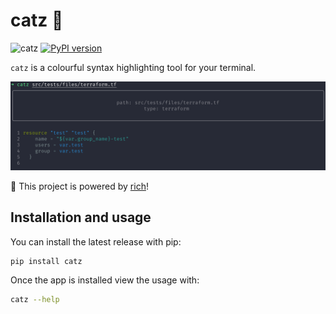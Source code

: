 <!-- markdownlint-disable MD026 -->
# catz :pencil:

![catz](https://github.com/chelnak/catz/actions/workflows/ci.yml/badge.svg) [![PyPI version](https://badge.fury.io/py/jenkins-tui.svg)](https://badge.fury.io/py/jenkins-tui)

`catz` is a colourful syntax highlighting tool for your terminal.

![catz](media/catz.png)

🚀 This project is powered by [rich](https://github.com/willmcgugan/rich)!

## Installation and usage

You can install the latest release with pip:

```bash
pip install catz
```

Once the app is installed view the usage with:

```bash
catz --help
```

